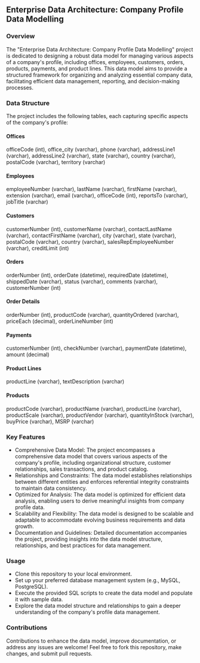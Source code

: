 ## Enterprise Data Architecture: Company Profile Data Modelling

### Overview
The "Enterprise Data Architecture: Company Profile Data Modelling" project is dedicated to designing a robust data model for managing various aspects of a company's profile, including offices, employees, customers, orders, products, payments, and product lines. This data model aims to provide a structured framework for organizing and analyzing essential company data, facilitating efficient data management, reporting, and decision-making processes.

### Data Structure
The project includes the following tables, each capturing specific aspects of the company's profile:

#### Offices
officeCode (int),
office_city (varchar),
phone (varchar),
addressLine1 (varchar),
addressLine2 (varchar),
state (varchar),
country (varchar),
postalCode (varchar),
territory (varchar)

#### Employees
employeeNumber (varchar),
lastName (varchar),
firstName (varchar),
extension (varchar),
email (varchar),
officeCode (int),
reportsTo (varchar),
jobTitle (varchar)

#### Customers
customerNumber (int),
customerName (varchar),
contactLastName (varchar),
contactFirstName (varchar),
city (varchar),
state (varchar),
postalCode (varchar),
country (varchar),
salesRepEmployeeNumber (varchar),
creditLimit (int)

#### Orders
orderNumber (int),
orderDate (datetime),
requiredDate (datetime),
shippedDate (varchar),
status (varchar),
comments (varchar),
customerNumber (int)

#### Order Details
orderNumber (int),
productCode (varchar),
quantityOrdered (varchar),
priceEach (decimal),
orderLineNumber (int)

#### Payments
customerNumber (int),
checkNumber (varchar),
paymentDate (datetime),
amount (decimal)

#### Product Lines
productLine (varchar),
textDescription (varchar)

#### Products
productCode (varchar),
productName (varchar),
productLine (varchar),
productScale (varchar),
productVendor (varchar),
quantityInStock (varchar),
buyPrice (varchar),
MSRP (varchar)

### Key Features
- Comprehensive Data Model: The project encompasses a comprehensive data model that covers various aspects of the company's profile, including organizational structure, customer relationships, sales transactions, and product catalog.
- Relationships and Constraints: The data model establishes relationships between different entities and enforces referential integrity constraints to maintain data consistency.
- Optimized for Analysis: The data model is optimized for efficient data analysis, enabling users to derive meaningful insights from company profile data.
- Scalability and Flexibility: The data model is designed to be scalable and adaptable to accommodate evolving business requirements and data growth.
- Documentation and Guidelines: Detailed documentation accompanies the project, providing insights into the data model structure, relationships, and best practices for data management.

### Usage
- Clone this repository to your local environment.
- Set up your preferred database management system (e.g., MySQL, PostgreSQL).
- Execute the provided SQL scripts to create the data model and populate it with sample data.
- Explore the data model structure and relationships to gain a deeper understanding of the company's profile data management.

### Contributions
Contributions to enhance the data model, improve documentation, or address any issues are welcome! Feel free to fork this repository, make changes, and submit pull requests.






